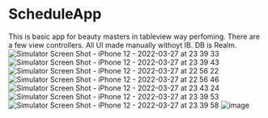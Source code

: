 # ScheduleApp

This is basic app for beauty masters in tableview way perfoming.
There are a few view controllers. All UI made manually withoyt IB.
DB is Realm.
![Simulator Screen Shot - iPhone 12 - 2022-03-27 at 23 39 33](https://user-images.githubusercontent.com/51377501/160298039-012c1f23-2cee-4fd4-9f9c-c3d749d1b64f.png)
![Simulator Screen Shot - iPhone 12 - 2022-03-27 at 23 39 43](https://user-images.githubusercontent.com/51377501/160298446-2d71b4f1-99b4-4047-a111-53e025ef07c7.png)
![Simulator Screen Shot - iPhone 12 - 2022-03-27 at 22 56 22](https://user-images.githubusercontent.com/51377501/160298122-d4fac223-9182-46e5-ab62-b02244e82a68.png)
![Simulator Screen Shot - iPhone 12 - 2022-03-27 at 22 56 46](https://user-images.githubusercontent.com/51377501/160298126-d1735d5f-408d-45bf-9545-dff8d2c666d7.png)
![Simulator Screen Shot - iPhone 12 - 2022-03-27 at 23 43 24](https://user-images.githubusercontent.com/51377501/160298132-e36e1353-f86f-435c-ac96-cf9fefb5d20a.png)
![Simulator Screen Shot - iPhone 12 - 2022-03-27 at 23 39 53](https://user-images.githubusercontent.com/51377501/160298134-855c8d29-fd45-4c81-a347-5b34a409b75e.png)
![Simulator Screen Shot - iPhone 12 - 2022-03-27 at 23 39 58](https://user-images.githubusercontent.com/51377501/160298135-1de6ecae-4cb0-4be2-97a2-74bcfb42ed7b.png)
![image](https://user-images.githubusercontent.com/51377501/160298137-9e1e0775-d483-426b-96fa-bcba461f2cbd.png)
